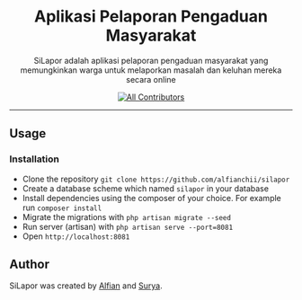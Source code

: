 <h1 align="center">Aplikasi Pelaporan Pengaduan Masyarakat</h1>

<p align="center">SiLapor adalah aplikasi pelaporan pengaduan masyarakat yang memungkinkan warga untuk melaporkan masalah dan keluhan mereka secara online</p>

<div align="center">

[![All Contributors](https://img.shields.io/github/contributors/alfianchii/silapor)](https://github.com/alfianchii/silapor/graphs/contributors)

</div>

---

## Usage

### Installation

-   Clone the repository `git clone https://github.com/alfianchii/silapor`
-   Create a database scheme which named `silapor` in your database
-   Install dependencies using the composer of your choice. For example run `composer install`
-   Migrate the migrations with `php artisan migrate --seed`
-   Run server (artisan) with `php artisan serve --port=8081`
-   Open `http://localhost:8081`

## Author

SiLapor was created by <a href="https://instagram.com/alfianchii">Alfian</a> and <a href="https://instagram.com/nata_ardhana">Surya</a>.
